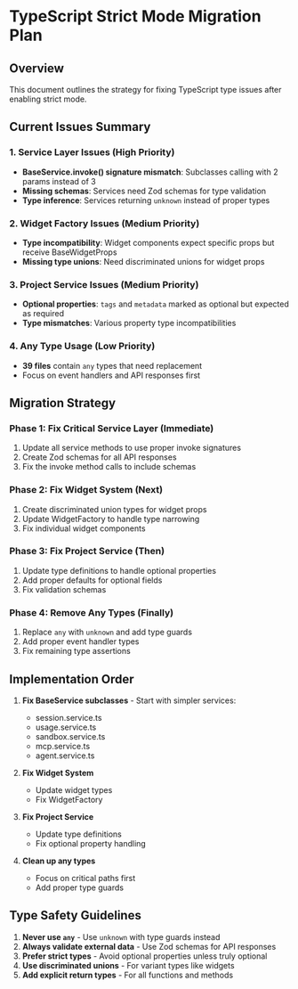 # TypeScript Strict Mode Migration Plan

## Overview
This document outlines the strategy for fixing TypeScript type issues after enabling strict mode.

## Current Issues Summary

### 1. Service Layer Issues (High Priority)
- **BaseService.invoke() signature mismatch**: Subclasses calling with 2 params instead of 3
- **Missing schemas**: Services need Zod schemas for type validation
- **Type inference**: Services returning `unknown` instead of proper types

### 2. Widget Factory Issues (Medium Priority)
- **Type incompatibility**: Widget components expect specific props but receive BaseWidgetProps
- **Missing type unions**: Need discriminated unions for widget props

### 3. Project Service Issues (Medium Priority)
- **Optional properties**: `tags` and `metadata` marked as optional but expected as required
- **Type mismatches**: Various property type incompatibilities

### 4. Any Type Usage (Low Priority)
- **39 files** contain `any` types that need replacement
- Focus on event handlers and API responses first

## Migration Strategy

### Phase 1: Fix Critical Service Layer (Immediate)
1. Update all service methods to use proper invoke signatures
2. Create Zod schemas for all API responses
3. Fix the invoke method calls to include schemas

### Phase 2: Fix Widget System (Next)
1. Create discriminated union types for widget props
2. Update WidgetFactory to handle type narrowing
3. Fix individual widget components

### Phase 3: Fix Project Service (Then)
1. Update type definitions to handle optional properties
2. Add proper defaults for optional fields
3. Fix validation schemas

### Phase 4: Remove Any Types (Finally)
1. Replace `any` with `unknown` and add type guards
2. Add proper event handler types
3. Fix remaining type assertions

## Implementation Order

1. **Fix BaseService subclasses** - Start with simpler services:
   - session.service.ts
   - usage.service.ts
   - sandbox.service.ts
   - mcp.service.ts
   - agent.service.ts

2. **Fix Widget System**
   - Update widget types
   - Fix WidgetFactory

3. **Fix Project Service**
   - Update type definitions
   - Fix optional property handling

4. **Clean up any types**
   - Focus on critical paths first
   - Add proper type guards

## Type Safety Guidelines

1. **Never use `any`** - Use `unknown` with type guards instead
2. **Always validate external data** - Use Zod schemas for API responses
3. **Prefer strict types** - Avoid optional properties unless truly optional
4. **Use discriminated unions** - For variant types like widgets
5. **Add explicit return types** - For all functions and methods